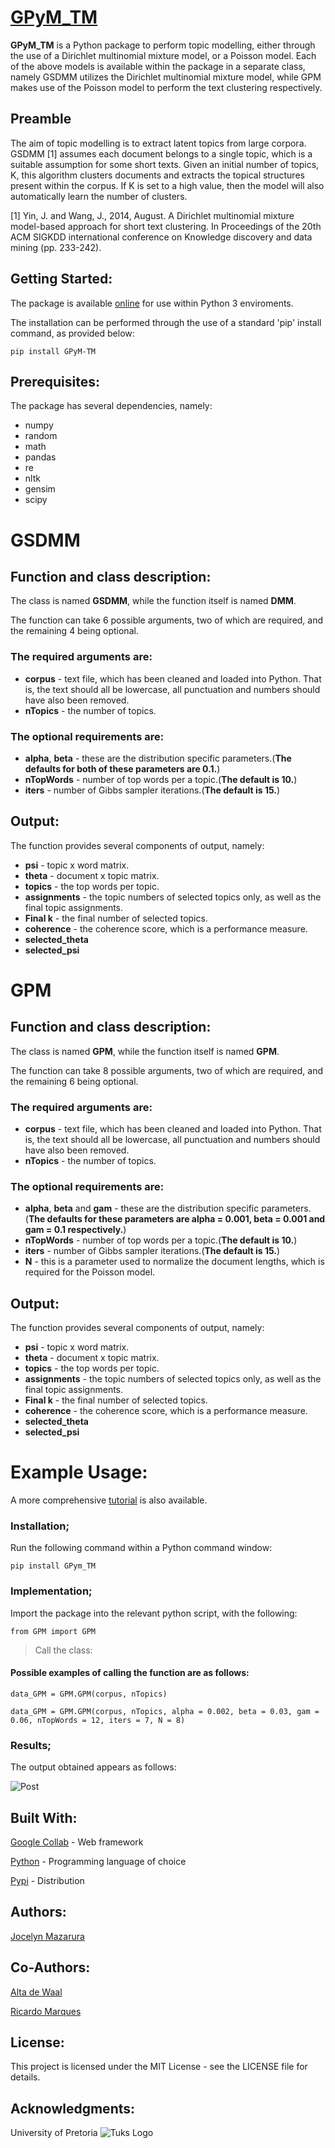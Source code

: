 # [GPyM_TM](https://github.com/jrmazarura/GPM)

**GPyM_TM** is a Python package to perform topic modelling, either through the use of a Dirichlet multinomial mixture model, or a Poisson model. Each of the above models is available within the package in a separate class, namely GSDMM utilizes the Dirichlet multinomial mixture model, while GPM makes use of the Poisson model to perform the text clustering respectively.  

## Preamble  
The aim of topic modelling is to extract latent topics from large corpora. GSDMM [1] assumes each document belongs to a single topic, which is a suitable assumption for some short texts. Given an initial number of topics, K, this algorithm clusters documents and extracts the topical structures present within the corpus. If K is set to a high value, then the model will also automatically learn the number of clusters.

[1]	Yin, J. and Wang, J., 2014, August. A Dirichlet multinomial mixture model-based approach for short text clustering. In Proceedings of the 20th ACM SIGKDD international conference on Knowledge discovery and data mining (pp. 233-242).

## Getting Started:

The package is available [online](https://pypi.org/project/GPyM-TM/) for use within Python 3 enviroments.

The installation can be performed through the use of a standard 'pip' install command, as provided below: 

`pip install GPyM-TM`

## Prerequisites:

The package has several dependencies, namely: 

* numpy
* random
* math
* pandas
* re
* nltk
* gensim
* scipy

# GSDMM

## Function and class description:

The class is named **GSDMM**, while the function itself is named **DMM**.

The function can take 6 possible arguments, two of which are required, and the remaining 4 being optional. 

### The required arguments are: 

* **corpus** - text file, which has been cleaned and loaded into Python. That is, the text should all be lowercase, all punctuation and numbers should have also been removed. 
* **nTopics** - the number of topics.

### The optional requirements are:

* **alpha**, **beta** - these are the distribution specific parameters.(**The defaults for both of these parameters are 0.1.**)
* **nTopWords** - number of top words per a topic.(**The default is 10.**)  
* **iters** - number of Gibbs sampler iterations.(**The default is 15.**)

## Output:

The function provides several components of output, namely:
* **psi** - topic x word matrix.
* **theta** - document x topic matrix.
* **topics** - the top words per topic. 
* **assignments** - the topic numbers of selected topics only, as well as the final topic assignments.
* **Final k** - the final number of selected topics.
* **coherence** - the coherence score, which is a performance measure.
* **selected_theta**
* **selected_psi**

# GPM

## Function and class description:

The class is named **GPM**, while the function itself is named **GPM**.

The function can take 8 possible arguments, two of which are required, and the remaining 6 being optional. 

### The required arguments are: 

* **corpus** - text file, which has been cleaned and loaded into Python. That is, the text should all be lowercase, all punctuation and numbers should have also been removed. 
* **nTopics** - the number of topics.

### The optional requirements are:

* **alpha**, **beta** and **gam** - these are the distribution specific parameters.(**The defaults for these parameters are alpha = 0.001, beta = 0.001 and gam = 0.1 respectively.**)
* **nTopWords** - number of top words per a topic.(**The default is 10.**)  
* **iters** - number of Gibbs sampler iterations.(**The default is 15.**)
* **N** - this is a parameter used to normalize the document lengths, which is required for the Poisson model.

## Output:

The function provides several components of output, namely:
* **psi** - topic x word matrix.
* **theta** - document x topic matrix.
* **topics** - the top words per topic. 
* **assignments** - the topic numbers of selected topics only, as well as the final topic assignments.
* **Final k** - the final number of selected topics.
* **coherence** - the coherence score, which is a performance measure.
* **selected_theta**
* **selected_psi**

# Example Usage:

A more comprehensive [tutorial](https://github.com/CAIR-ZA/GPyM_TM/blob/master/Tutorial.ipynb) is also available.

### Installation;

Run the following command within a Python command window:

`pip install GPym_TM`

### Implementation;

Import the package into the relevant python script, with the following: 

`from GPM import GPM`

> Call the class:

#### Possible examples of calling the function are as follows:

`data_GPM = GPM.GPM(corpus, nTopics)`

`data_GPM = GPM.GPM(corpus, nTopics, alpha = 0.002, beta = 0.03, gam = 0.06, nTopWords = 12, iters = 7, N = 8)`

### Results;

The output obtained appears as follows: 

![Post](/Images/poisson.png)

## Built With:

[Google Collab](https://colab.research.google.com/notebooks/intro.ipynb) - Web framework

[Python](https://www.python.org/) - Programming language of choice

[Pypi](https://pypi.org/) - Distribution

## Authors:

[Jocelyn Mazarura](https://github.com/jrmazarura/GPM)


## Co-Authors:

[Alta de Waal](https://github.com/altadewaal)

[Ricardo Marques](https://github.com/RicSalgado)


## License:

This project is licensed under the MIT License - see the LICENSE file for details.


## Acknowledgments:

University of Pretoria 
![Tuks Logo](/Images/UPlogohighres.jpg)
